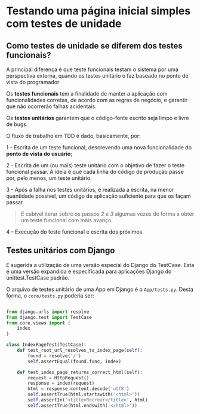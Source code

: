 # Testando uma página inicial simples com testes de unidade

## Como testes de unidade se diferem dos testes funcionais?

A principal diferença é que teste funcionais testam o sistema por uma perspectiva externa, quando os testes unitário o faz baseado no ponto de vista do programador

Os **testes funcionais** tem a finalidade de manter a aplicação com funcionalidades corretas, de acordo com as regras de negócio, e garantir que não ocorrerão falhas acidentais.

Os **testes unitários** garantem que o código-fonte escrito seja limpo e livre de bugs.

 O fluxo de trabalho em TDD é dado, basicamente, por:

1 - Escrita de um teste funcional, descrevendo uma nova funcionalidade do **ponto de vista do usuário**;

2 - Escrita de um (ou mais) teste unitário com o objetivo de fazer o teste funcional passar. A ideia é que cada linha do código de produção passe por, pelo menos, um teste unitário.

3 - Após a falha nos testes unitários, é realizada a escrita, na menor quantidade possível, um código de aplicação suficiente para que os façam passar. 

> É cabível iterar sobre os passos _2_ e _3_ algumas vezes de forma a obter um teste funcional com mais avanço.

4 - Execução do teste funcional e escrita dos próximos.

## Testes unitários com Django

É sugerida a utilização de uma versão especial do Django do TestCase. Esta é uma versão expandida e especificada para aplicações Django do unittest.TestCase padrão.

O arquivo de testes unitário de uma App em Django é o `App/tests.py`. Desta forma, o `core/tests.py` poderia ser:

```python

from django.urls import resolve
from django.test import TestCase
from core.views import (
    index
)

class IndexPageTest(TestCase):
    def test_root_url_resolves_to_index_page(self):
        found = resolve('/')
        self.assertEqual(found.func, index)

    def test_index_page_returns_correct_html(self):
        request = HttpRequest()
        response = index(request)
        html = response.content.decode('utf8')
        self.assertTrue(html.startswith('<html>'))
        self.assertIn('<title>Recrear</title>', html)
        self.assertTrue(html.endswith('</html>'))
```



